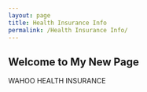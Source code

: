```yaml
---
layout: page
title: Health Insurance Info
permalink: /Health Insurance Info/
---
```


## Welcome to My New Page

WAHOO HEALTH INSURANCE
